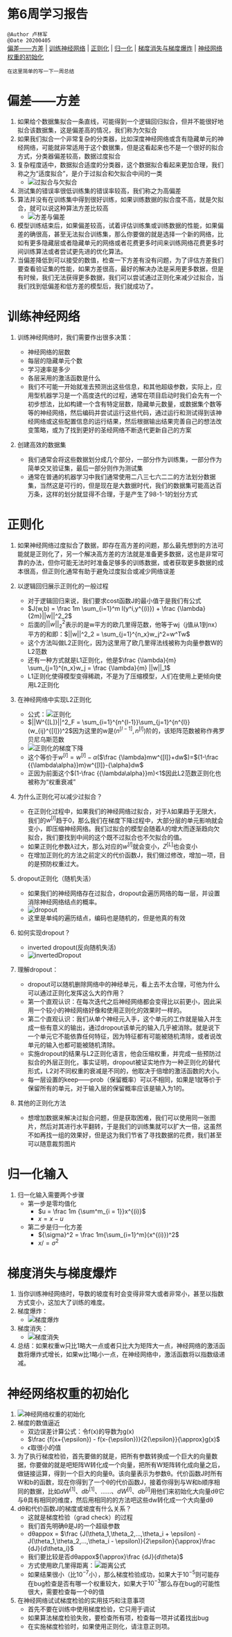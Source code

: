 # 第6周学习报告  

`@Author 卢林军`  
`@Date 20200405`  
[偏差——方差](#1) | [训练神经网络](#2) | [正则化](#3) | [归一化](#4) | [梯度消失与梯度爆炸](#5) | [神经网络权重的初始化](#6)

```
在这里简单的写一下一周总结
```

# <a id='1'>偏差——方差</a>

1. 如果给个数据集拟合一条直线，可能得到一个逻辑回归拟合，但并不能很好地拟合该数据集，这是偏差高的情况，我们称为欠拟合
2. 如果我们拟合一个非常复杂的分类器，比如深度神经网络或含有隐藏单元的神经网络，可能就非常适用于这个数据集，但是这看起来也不是一个很好的拟合方式，分类器偏差较高，数据过度拟合
3. 复杂程度适中，数据拟合适度的分类器，这个数据拟合看起来更加合理，我们称之为“适度拟合”，是介于过拟合和欠拟合中间的一类
    * ![过拟合与欠拟合](./img/过拟合与欠拟合.png)
4. 测试集的错误率很低训练集的错误率较高，我们称之为高偏差
5. 算法并没有在训练集中得到很好训练，如果训练数据的拟合度不高，就是欠拟合，就可以说这种算法方差比较高
    * ![方差与偏差](./img/方差与偏差.png)
6. 模型训练结束后，如果偏差较高，试着评估训练集或训练数据的性能，如果偏差的确很高，甚至无法拟合训练集，那么你要做的就是选择一个新的网络，比如有更多隐藏层或者隐藏单元的网络或者花费更多时间来训练网络花费更多时间训练算法或者尝试更先进的优化算法。
7. 当偏差降低到可以接受的数值，检查一下方差有没有问题，为了评估方差我们要查看验证集的性能，如果方差很高，最好的解决办法是采用更多数据，但是有时候，我们无法获得更多数据，我们可以尝试通过正则化来减少过拟合，当我们找到低偏差和低方差的模型后，我们就成功了。

# <a id='2'>训练神经网络</a>

1. 训练神经网络时，我们需要作出很多决策：
    * 神经网络的层数
    * 每层的隐藏单元个数
    * 学习速率是多少
    * 各层采用的激活函数是什么
    * 我们不可能一开始就准去预测出这些信息，和其他超级参数，实际上，应用型机器学习是一个高度迭代的过程，通常在项目启动时我们会先有一个初步想法，比如构建一个含有特定层数，隐藏单元数量，或数据集个数等等的神经网络，然后编码并尝试运行这些代码，通过运行和测试得到该神经网络或这些配置信息的运行结果，然后根据输出结果完善自己的想法改变策略，或为了找到更好的圣经网络不断迭代更新自己的方案

2. 创建高效的数据集
    * 我们通常会将这些数据划分成几个部分，一部分作为训练集，一部分作为简单交叉验证集，最后一部分则作为测试集
    * 通常在普通的机器学习中我们通常使用二八三七六二二的方法划分数据集，当然这是可行的，但是现在是大数据时代，我们的数据集可能高达百万条，这样的划分就显得不合理，于是产生了98-1-1的划分方式

# <a id='3'>正则化</a>

1. 如果神经网络过度拟合了数据，即存在高方差的问题，那么最先想到的方法可能就是正则化了，另一个解决高方差的方法就是准备更多数据，这也是非常可靠的办法，但你可能无法时时准备足够多的训练数据，或者获取更多数据的成本很高，但正则化通常有助于避免过度拟合或减少网络误差
2. 以逻辑回归展示正则化的一般过程
    * 对于逻辑回归来说，我们要求cost函数J的最小值于是我们有公式
    * $J(w,b) = \frac 1m \sum_{i=1}^m l(y^i,y^{(i)}) + \frac {\lambda}{2m}||w||^2_2$
    * 后面的$||w||^2_2$表示的是w平方的欧几里得范数，他等于wj（j值从1到nx）平方的和即：$||w||^2_2 = \sum_{j=1}^{n_x}w_j^2=w^Tw$
    * 这个方法叫做L2正则化，因为这里用了欧几里得法线被称为向量参数W的L2范数
    * 还有一种方式就是L1正则化，他是$\frac {\lambda}{m} \sum_{j=1}^{n_x}w_j = \frac {\lambda}{m} ||w||_1$
    * L1正则化使得模型变得稀疏，不是为了压缩模型，人们在使用上更倾向使用L2正则化
3. 在神经网络中实现L2正则化
    * 公式：![正则化](./img/正则化.png)
    * $||W^{[L]}||^2_F = \sum_{i=1}^{n^{l-1}}\sum_{j=1}^{n^{l}}(w_{ij}^{[l]})^2$因为这里的w是$(n^{[l-1]},n^{[l]})$阶的，该矩阵范数被称作弗罗贝尼乌斯范数
    * ![正则化的梯度下降](./img/正则化的梯度下降.png)
    * 这个等价于$w^{[l]} = w^{[l]}-{\alpha}$($\frac {\lambda}mw^{[l]}+dw$)=$(1-\frac {{\lambda\alpha}}m)w^{[l]}-{\alpha}dw$
    * 正因为前面这个$(1-\frac {{\lambda\alpha}}m)<1$因此L2范数正则化也被称为“权重衰减”
4. 为什么正则化可以减少过拟合？
    * 在正则化过程中，如果我们的神经网络过拟合，对于$\lambda$如果趋于无限大，我们的$w^{[l]}$趋于0，那么我们在梯度下降过程中，大部分层的单元影响就会变小，即压缩神经网络。我们过拟合的模型会随着$\lambda$的增大而逐渐趋向欠拟合，我们要找到中间的这个既不过拟合也不欠拟合的值。
    * 如果正则化参数$\lambda$过大，那么对应的$w^{[l]}$就会变小，$Z^{[L]}$也会变小
    * 在增加正则化的方法之前定义的代价函数J，我们做过修改，增加一项，目的是预防权重过大。

5. dropout正则化（随机失活）
    * 如果我们的神经网络存在过拟合，dropout会遍历网络的每一层，并设置消除神经网络结点的概率。
    * ![dropout](./img/dropout.png)
    * 这里是单纯的遍历结点，编码也是随机的，但是他真的有效
6. 如何实现dropout？
    * inverted dropout(反向随机失活)
    * ![invertedDropout](./img/invertedDropout.png)
7. 理解dropout：
    * dropout可以随机删除网络中的神经单元，看上去不太合理，可他为什么可以通过正则化发挥这么大的作用？
    * 第一个直观认识：在每次迭代之后神经网络都会变得比以前更小，因此采用一个较小的神经网络好像和使用正则化的效果时一样的。
    * 第二个直观认识：我们从单个神经元入手，这个单元的工作就是输入并生成一些有意义的输出，通过dropout该单元的输入几乎被消除。就是说下一个单元它不能依靠任何特征，因为特征都有可能被随机清除，或者说改单元的输入也都可能被随机清除。
    * 实施dropout的结果与L2正则化语言，他会压缩权重，并完成一些预防过拟合的外层正则化，事实证明，dropout被证实地作为一种正则化的替代形式，L2对不同权重的衰减是不同的，他取决于倍增的激活函数的大小。
    * 每一层设置的keep——prob（保留概率）可以不相同，如果是1就等价于保留所有的单元，对于输入层的保留概率应该是输入为1的。

8. 其他的正则化方法
    * 想增加数据来解决过拟合问题，但是获取困难，我们可以使用同一张图片，然后对其进行水平翻转，于是我们的训练集就可以扩大一倍，这虽然不如再找一组的效果好，但是这为我们节省了寻找数据的花费，我们甚至可以随意裁剪图片

# <a id='4'>归一化输入</a>

1. 归一化输入需要两个步骤
    * 第一步是零均值化
        * $u = \frac 1m {\sum^m_{i = 1}}x^{(i)}$
        * $x = x - u$
    * 第二步是归一化方差
        * ${\sigma}^2 = \frac 1m{\sum_{i=1}^m}(x^{(i)})^2$
        * $x /= {\sigma}^2$

# <a id='5'>梯度消失与梯度爆炸</a>

1. 当你训练神经网络时，导数的坡度有时会变得非常大或者非常小，甚至以指数方式变小，这加大了训练的难度。
2. 梯度爆炸：
    * ![梯度爆炸](./img/梯度爆炸.png)
3. 梯度消失：
    * ![梯度消失](./img/梯度消失.png)
4. 总结：如果权重w只比1略大一点或者只比大为矩阵大一点，神经网络的激活函数将爆炸式增长，如果w比1略小一点，在神经网络中，激活函数将以指数级递减。

# <a id='6'>神经网络权重的初始化</a>

1. ![神经网络权重的初始化](./img/神经网络权重的初始化.png)
2. 梯度的数值逼近
    * 双边误差计算公式：令f(x)的导数为g(x)
    * $\frac {f(x+{\epsilon}) - f(x-{\epsilon})}{2{\epsilon}}{\approx}g(x)$
    * $\epsilon$取很小的值
3. 为了执行梯度检验，首先要做的就是，把所有参数转换成一个巨大的向量数据，你要做的就是吧矩阵W转化成一个向量，把所有W矩阵转化成向量之后，做链接运算，得到一个巨大的向量θ。该向量表示为参数θ。代价函数J时所有W和b的函数，现在你得到了一个θ的代价函数J，接着你得到与W和b顺序相同的数据，比如$dW^{[1]}$、$db^{[1]}$、……、$dW^{[l]}$、$db^{[l]}$用他们来初始化大向量dθ它与θ具有相同的维度，然后用相同的的方法吧这些dw转化成一个大向量dθ
4. dθ和代价函数J的梯度或坡度有什么关系？
    * 这就是梯度检验（grad check）的过程
    * 我们首先明确θ是J的一个超级参数
    * dθappox = $\frac {J(\theta_1,\theta_2,...,\theta_i + \epsilon) - J(\theta_1,\theta_2,...,\theta_i - \epsilon)}{2\epsilon}{\approx}\frac {dJ}{d\theta_i}$
    * 我们要比较是否dθappox${\approx}\frac {dJ}{d\theta}$
    * 方式使用欧几里得距离：![距离公式](./img/距离公式.png)
    * 如果结果很小（比$10^{-7}$小），那么梯度检验成功，如果大于$10^{-5}$则可能存在bug检查是否有哪一个权重较大，如果大于$10^{-3}$那么存在bug的可能性很大，需要检查每一个θ的值
5. 在神经网络试试梯度检验的实用技巧和注意事项
    * 首先不要在训练中使用梯度检验，它只用于调试
    * 如果算法梯度检验失败，要检查所有项，检查每一项并试着找出bug
    * 在实施梯度检验时，如果使用正则化，请注意正则项。

